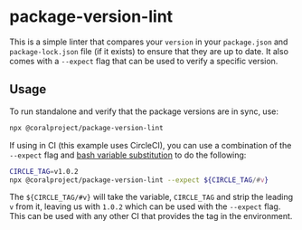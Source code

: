 # package-version-lint

This is a simple linter that compares your `version` in your `package.json` and
`package-lock.json` file (if it exists) to ensure that they are up to date. It
also comes with a `--expect` flag that can be used to verify a specific version.

## Usage

To run standalone and verify that the package versions are in sync, use:

```sh
npx @coralproject/package-version-lint
```

If using in CI (this example uses CircleCI), you can use a combination of the
`--expect` flag and [bash variable substitution]() to do the following:

```sh
CIRCLE_TAG=v1.0.2
npx @coralproject/package-version-lint --expect ${CIRCLE_TAG/#v}
```

The `${CIRCLE_TAG/#v}` will take the variable, `CIRCLE_TAG` and strip the
leading `v` from it, leaving us with `1.0.2` which can be used with the
`--expect` flag. This can be used with any other CI that provides the tag in the
environment.
